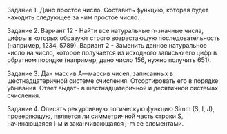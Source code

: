Задание 1. Дано простое число. Составить функцию, которая будет находить следующее за ним простое число.

Задание 2. Вариант 12 - Найти все натуральные n-значные числа, цифры в которых образуют строго возрастающую
последовательность (например, 1234, 5789). Вариант 2 - Заменить данное натуральное число на число, которое получается из исходного записью его цифр в
обратном порядке (например, дано число 156, нужно получить 651).

Задание 3. Дан массив А—массив чисел, записанных в шестнадцатеричной системе счисления. Отсортировать
его в порядке убывания. Ответ выдать в шестнадцатеричной и десятичной системах счисления.

Задание 4. Описать рекурсивную логическую функцию Simm (S, I, J), проверяющую, является ли
симметричной часть строки S, начинающаяся i-м и заканчивающаяся j-m ее элементами.

